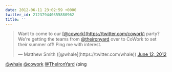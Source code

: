 ```yaml
---
date: 2012-06-11 23:02:59 +0000
twitter_id: 212379440355880962
title: ''
---
```


<blockquote class="twitter-tweet"><p lang="en" dir="ltr">Want to come to our <a href="https://twitter.com/cowork?ref_src=twsrc%5Etfw">[@cowork](https://twitter.com/cowork)</a> party? We&#39;re getting the teams from <a href="https://twitter.com/TheIronYard?ref_src=twsrc%5Etfw">@theironyard</a> over to CoWork to set their summer off! Ping me with interest.</p>&mdash; Matthew Smith ([@whale](https://twitter.com/whale)) <a href="https://twitter.com/whale/status/212367815812984832?ref_src=twsrc%5Etfw">June 12, 2012</a></blockquote>
<script async src="https://platform.twitter.com/widgets.js" charset="utf-8"></script>

[@whale](https://twitter.com/whale) [@cowork](https://twitter.com/cowork) [@TheIronYard](https://twitter.com/TheIronYard) /ping
